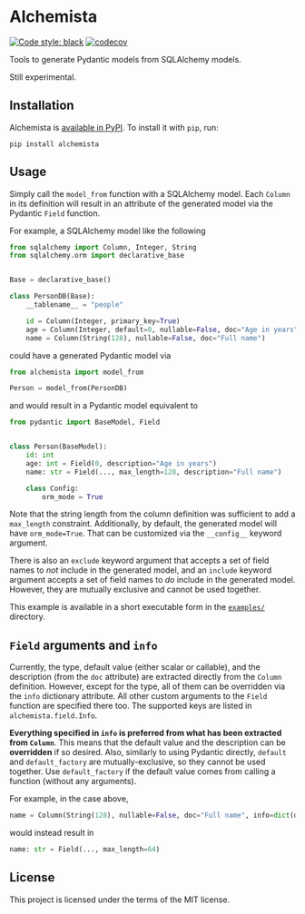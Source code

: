 # Alchemista

[![Code style: black](https://img.shields.io/badge/code%20style-black-000000.svg)](https://github.com/psf/black)
[![codecov](https://codecov.io/gh/ggabriel96/alchemista/branch/main/graph/badge.svg?token=MYXKIH09FJ)](https://codecov.io/gh/ggabriel96/alchemista)

Tools to generate Pydantic models from SQLAlchemy models.

Still experimental.

## Installation

Alchemista is [available in PyPI](https://pypi.org/project/alchemista/).
To install it with `pip`, run:


```shell
pip install alchemista
```

## Usage

Simply call the `model_from` function with a SQLAlchemy model.
Each `Column` in its definition will result in an attribute of the generated model via the Pydantic `Field` function.

For example, a SQLAlchemy model like the following

```python
from sqlalchemy import Column, Integer, String
from sqlalchemy.orm import declarative_base


Base = declarative_base()

class PersonDB(Base):
    __tablename__ = "people"

    id = Column(Integer, primary_key=True)
    age = Column(Integer, default=0, nullable=False, doc="Age in years")
    name = Column(String(128), nullable=False, doc="Full name")
```

could have a generated Pydantic model via

```python
from alchemista import model_from

Person = model_from(PersonDB)
```

and would result in a Pydantic model equivalent to

```python
from pydantic import BaseModel, Field


class Person(BaseModel):
    id: int
    age: int = Field(0, description="Age in years")
    name: str = Field(..., max_length=128, description="Full name")

    class Config:
        orm_mode = True
```

Note that the string length from the column definition was sufficient to add a `max_length` constraint.
Additionally, by default, the generated model will have `orm_mode=True`.
That can be customized via the `__config__` keyword argument.

There is also an `exclude` keyword argument that accepts a set of field names to _not_ include in the generated model,
and an `include` keyword argument accepts a set of field names to _do_ include in the generated model.
However, they are mutually exclusive and cannot be used together.

This example is available in a short executable form in the [`examples/`](examples/) directory.

## `Field` arguments and `info`

Currently, the type, default value (either scalar or callable), and the description (from the `doc` attribute) are
extracted directly from the `Column` definition.
However, except for the type, all of them can be overridden via the `info` dictionary attribute.
All other custom arguments to the `Field` function are specified there too.
The supported keys are listed in `alchemista.field.Info`.

**Everything specified in `info` is preferred from what has been extracted from `Column`**.
This means that the default value and the description can be **overridden** if so desired.
Also, similarly to using Pydantic directly, `default` and `default_factory` are mutually-exclusive,
so they cannot be used together.
Use `default_factory` if the default value comes from calling a function (without any arguments).

For example, in the case above,

```python
name = Column(String(128), nullable=False, doc="Full name", info=dict(description=None, max_length=64))
```

would instead result in

```python
name: str = Field(..., max_length=64)
```

## License

This project is licensed under the terms of the MIT license.
